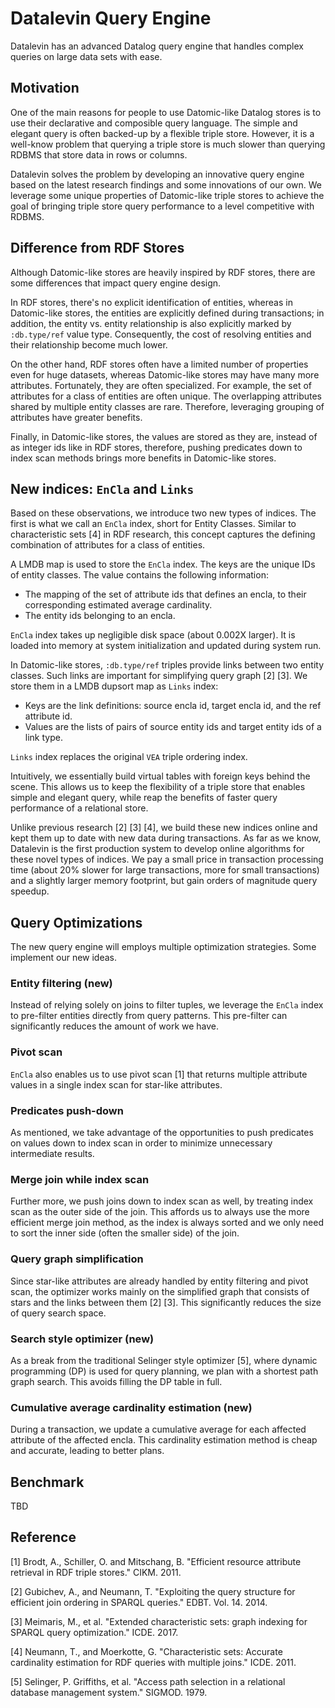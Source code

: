 # Datalevin Query Engine

Datalevin has an advanced Datalog query engine that handles complex queries
on large data sets with ease.

## Motivation

One of the main reasons for people to use Datomic-like Datalog stores is to use
their declarative and composible query language. The simple and elegant query is
often backed-up by a flexible triple store. However, it is a well-know problem
that querying a triple store is much slower than querying RDBMS that store data
in rows or columns.

Datalevin solves the problem by developing an innovative query engine based on
the latest research findings and some innovations of our own. We leverage some
unique properties of Datomic-like triple stores to achieve the goal of bringing
triple store query performance to a level competitive with RDBMS.

## Difference from RDF Stores

Although Datomic-like stores are heavily inspired by RDF stores, there are
some differences that impact query engine design.

In RDF stores, there's no explicit identification of entities, whereas in
Datomic-like stores, the entities are explicitly defined during transactions; in
addition, the entity vs. entity relationship is also explicitly marked by
`:db.type/ref` value type. Consequently, the cost of resolving
entities and their relationship become much lower.

On the other hand, RDF stores often have a limited number of properties
even for huge datasets, whereas Datomic-like stores may have many more
attributes. Fortunately, they are often specialized. For example, the set of
attributes for a class of entities are often unique. The overlapping
attributes shared by multiple entity classes are rare. Therefore,
leveraging grouping of attributes have greater benefits.

Finally, in Datomic-like stores, the values are stored as they are, instead of as
integer ids like in RDF stores, therefore, pushing predicates down to index scan
methods brings more benefits in Datomic-like stores.

## New indices: `EnCla` and `Links`

Based on these observations, we introduce two new types of indices. The first is
what we call an `EnCla` index, short for Entity Classes. Similar to
characteristic sets [4] in RDF research, this concept captures the defining
combination of attributes for a class of entities.

A LMDB map is used to store the `EnCla` index. The keys are the unique IDs of
entity classes. The value contains the following information:

* The mapping of the set of attribute ids that defines an encla, to their
  corresponding estimated average cardinality.
* The entity ids belonging to an encla.

`EnCla` index takes up negligible disk space (about 0.002X larger). It is loaded
into memory at system initialization and updated during system run.

In Datomic-like stores, `:db.type/ref` triples provide links between two entity
classes. Such links are important for simplifying query graph [2] [3]. We store
them in a LMDB dupsort map as `Links` index:

* Keys are the link definitions: source encla id, target encla id, and the
  ref attribute id.
* Values are the lists of pairs of source entity ids and target entity ids of a
  link type.

`Links` index replaces the original `VEA` triple ordering index.

Intuitively, we essentially build virtual tables with foreign keys behind the
scene. This allows us to keep the flexibility of a triple store that enables
simple and elegant query, while reap the benefits of faster query performance of
a relational store.

Unlike previous research [2] [3] [4], we build these new indices online and kept
them up to date with new data during transactions. As far as we know, Datalevin
is the first production system to develop online algorithms for these novel
types of indices. We pay a small price in transaction processing time (about 20%
slower for large transactions, more for small transactions) and a slightly
larger memory footprint, but gain orders of magnitude query speedup.

## Query Optimizations

The new query engine will employs multiple optimization strategies. Some
implement our new ideas.

### Entity filtering (new)

Instead of relying solely on joins to filter tuples, we leverage the `EnCla`
index to pre-filter entities directly from query patterns. This pre-filter can
significantly reduces the amount of work we have.

### Pivot scan

`EnCla` also enables us to use pivot scan [1] that returns multiple attribute
values in a single index scan for star-like attributes.

### Predicates push-down

As mentioned, we take advantage of the opportunities to push predicates on
values down to index scan in order to minimize unnecessary intermediate results.

### Merge join while index scan

Further more, we push joins down to index scan as well, by treating index scan
as the outer side of the join. This affords us to always use the more efficient
merge join method, as the index is always sorted and we only need to sort the
inner side (often the smaller side) of the join.

### Query graph simplification

Since star-like attributes are already handled by entity filtering and pivot
scan, the optimizer works mainly on the simplified graph that consists of stars
and the links between them [2] [3]. This significantly reduces the size of
query search space.

### Search style optimizer (new)

As a break from the traditional Selinger style optimizer [5], where dynamic
programming (DP) is used for query planning, we plan with a shortest path graph
search. This avoids filling the DP table in full.

### Cumulative average cardinality estimation (new)

During a transaction, we update a cumulative average for each affected attribute
of the affected encla. This cardinality estimation method is cheap and accurate,
leading to better plans.

## Benchmark

TBD

## Reference

[1] Brodt, A., Schiller, O. and Mitschang, B. "Efficient resource attribute
retrieval in RDF triple stores." CIKM. 2011.

[2] Gubichev, A., and Neumann, T. "Exploiting the query structure for efficient
join ordering in SPARQL queries." EDBT. Vol. 14. 2014.

[3] Meimaris, M., et al. "Extended characteristic sets: graph indexing for
SPARQL query optimization." ICDE. 2017.

[4] Neumann, T., and Moerkotte, G. "Characteristic sets: Accurate cardinality
estimation for RDF queries with multiple joins." ICDE. 2011.

[5] Selinger, P. Griffiths, et al. "Access path selection in a relational
database management system." SIGMOD. 1979.
